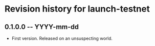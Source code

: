 # Revision history for launch-testnet

## 0.1.0.0 -- YYYY-mm-dd

* First version. Released on an unsuspecting world.
